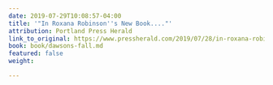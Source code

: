 ```yaml
---
date: 2019-07-29T10:08:57-04:00
title: '"In Roxana Robinson''s New Book...."'
attribution: Portland Press Herald
link_to_original: https://www.pressherald.com/2019/07/28/in-roxana-robinsons-latest-novel-her-own-great-grandparents-are-embroiled-in-the-struggles-of-reconstruction/
book: book/dawsons-fall.md
featured: false
weight: 

---
```

